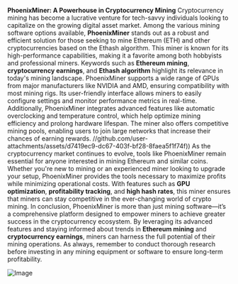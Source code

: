 **PhoenixMiner: A Powerhouse in Cryptocurrency Mining**
Cryptocurrency mining has become a lucrative venture for tech-savvy individuals looking to capitalize on the growing digital asset market. Among the various mining software options available, **PhoenixMiner** stands out as a robust and efficient solution for those seeking to mine Ethereum (ETH) and other cryptocurrencies based on the Ethash algorithm. This miner is known for its high-performance capabilities, making it a favorite among both hobbyists and professional miners. Keywords such as **Ethereum mining**, **cryptocurrency earnings**, and **Ethash algorithm** highlight its relevance in today's mining landscape.
PhoenixMiner supports a wide range of GPUs from major manufacturers like NVIDIA and AMD, ensuring compatibility with most mining rigs. Its user-friendly interface allows miners to easily configure settings and monitor performance metrics in real-time. Additionally, PhoenixMiner integrates advanced features like automatic overclocking and temperature control, which help optimize mining efficiency and prolong hardware lifespan. The miner also offers competitive mining pools, enabling users to join large networks that increase their chances of earning rewards. 
 //github.com/user-attachments/assets/d7419ec9-dc67-403f-bf28-8faea5f1f74f))
As the cryptocurrency market continues to evolve, tools like PhoenixMiner remain essential for anyone interested in mining Ethereum and similar coins. Whether you're new to mining or an experienced miner looking to upgrade your setup, PhoenixMiner provides the tools necessary to maximize profits while minimizing operational costs. With features such as **GPU optimization**, **profitability tracking**, and **high hash rates**, this miner ensures that miners can stay competitive in the ever-changing world of crypto mining. 
In conclusion, PhoenixMiner is more than just mining software—it’s a comprehensive platform designed to empower miners to achieve greater success in the cryptocurrency ecosystem. By leveraging its advanced features and staying informed about trends in **Ethereum mining** and **cryptocurrency earnings**, miners can harness the full potential of their mining operations. As always, remember to conduct thorough research before investing in any mining equipment or software to ensure long-term profitability.

![Image](https://github.com/user-attachments/assets/d7419ec9-dc67-403f-bf28-8faea5f1f74f)
